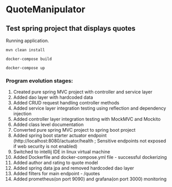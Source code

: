 # QuoteManipulator

## Test spring project that displays quotes 

Running application.
```
mvn clean install

docker-compose build

docker-compose up
```

### Program evolution stages:

1) Created pure spring MVC project with controller and service layer 
2) Added dao layer with hardcoded data
3) Added CRUD request handling controller methods
4) Added service layer integration testing using reflection and dependency injection 
5) Added controller layer integration testing with MockMVC and Mockito 
6) Added class level documentation
7) Converted pure spring MVC project to spring boot project
8) Added spring boot starter actuator endpoint (http://localhost:8080/actuator/health ; Sensitive endpoints not exposed if web security is not enabled)
9) Switched to intellij IDE in linux virtual machine
10) Added Dockerfile and docker-compose.yml file - successful dockerizing
11) Added author and rating to quote model
12) Added spring data jpa and removed hardcoded dao layer
13) Added filters for main endpoint - /quotes
14) Added prometheus(on port 9090) and grafana(on port 3000) monitoring
